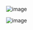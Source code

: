 ![image](https://github.com/user-attachments/assets/6ea353a7-23b7-4ff4-ac0b-e768302be87a)






![image](https://github.com/user-attachments/assets/6e756e76-1ece-482d-aa57-a0371d9ca6f5)

